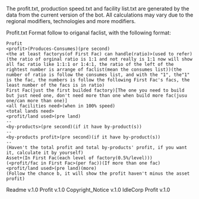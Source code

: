 The profit.txt, production speed.txt and facility list.txt are generated by the data from the current version of the bot.
All calculations may vary due to the regional modifiers, technologies and more modifiers.

Profit.txt Format
follow to origanal faclist, with the following format:
```
Profit
<profit>(Produces-Consumes)(pre second)
<the at least factorys(of First Fac) can handle(ratio)>(used to refer)(the ratio of orginal ratio is 1:1 and not really is 1:1 now will show all fac ratio like 1:1:1 or 1:4:1, the ratio of the left of the rightest number is arrange of faclist(mean the consumes list))(the number of ratio is follow the consumes list, and with the "1", the"1" is the fac, the numbers is follow the following First Fac's facs, the least number of the facs is in ratio)
First Fac(just the first builded factory)[The one you need to build but just need one, don't need more than one when build more fac(jusu one/can more than one)]
<all facilities need>(when in 100% speed)
<total lands need>
<profit/land used>(pre land)
--
<by-products>(pre second)(if it have by-product(s))
--
<by-products profit>(pre second)(if it have by-product(s))
--
(Haven't the total profit and total by-products' profit, if you want it, calculate it by yourself)
Asset+(In First Fac(each level of factory(0.5%/level)))
(<profit/fac in First Fac>(per fac))(If more than one fac)
<profit/land used>(pre land)(more)
(Follow the chance b, it will show the profit haven't minus the asset profit)
```



Readme v.1.0
Profit v.1.0
Copyright_Notice v.1.0
IdleCorp Profit v.1.0
